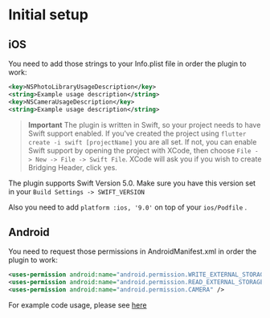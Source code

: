 # Initial setup

## iOS
You need to add those strings to your Info.plist file in order the plugin to work:
```xml
<key>NSPhotoLibraryUsageDescription</key>
<string>Example usage description</string>
<key>NSCameraUsageDescription</key>
<string>Example usage description</string>
```

>**Important** The plugin is written in Swift, so your project needs to have Swift support enabled. If you've created the project using `flutter create -i swift [projectName]` you are all set. If not, you can enable Swift support by opening the project with XCode, then choose `File -> New -> File -> Swift File`. XCode will ask you if you wish to create Bridging Header, click yes.

The plugin supports Swift Version 5.0. Make sure you have this version set in your `Build Settings -> SWIFT_VERSION`

Also you need to add `platform :ios, '9.0'` on top of your `ios/Podfile` .

## Android

You need to request those permissions in AndroidManifest.xml in order the plugin to work:

```xml
<uses-permission android:name="android.permission.WRITE_EXTERNAL_STORAGE" />
<uses-permission android:name="android.permission.READ_EXTERNAL_STORAGE" />
<uses-permission android:name="android.permission.CAMERA" />
```

For example code usage, please see [here](https://github.com/loic-hamdi/multiple_images_picker/blob/master/example/lib/main.dart)
